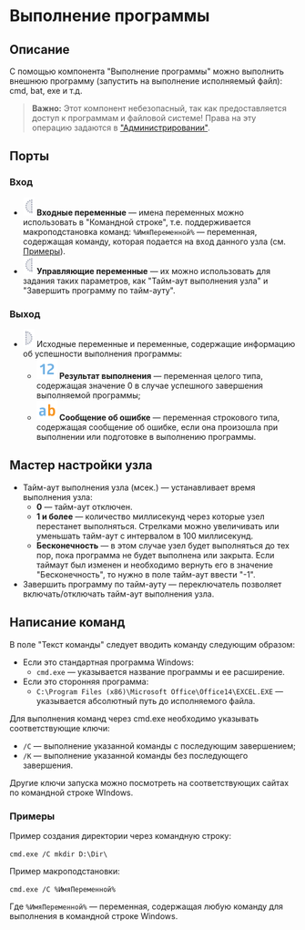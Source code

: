 # Выполнение программы

## Описание

С помощью компонента "Выполнение программы" можно выполнить внешнюю программу (запустить на выполнение исполняемый файл): cmd, bat, exe и т.д.

>**Важно:** Этот компонент небезопасный, так как предоставляется доступ к программам и файловой системе! Права на эту операцию задаются в ["Админиcтрировании"](../../admin/parameters.md).

## Порты

### Вход

* ![](../../images/icons/ports/optional_input_variable_inactive.svg) **Входные переменные** — имена переменных можно использовать в "Командной строке", т.е. поддерживается макроподстановка команд: `%ИмяПеременной%` — переменная, содержащая команду, которая подается на вход данного узла (см. [Примеры](#primery)).
* ![](../../images/icons/ports/optional_input_variable_inactive.svg) **Управляющие переменные** — их можно использовать для задания таких параметров, как "Тайм-аут выполнения узла" и "Завершить программу по тайм-ауту".

### Выход

* ![](../../images/icons/ports/optional_output_variable_inactive.svg) Исходные переменные и переменные, содержащие информацию об успешности выполнения программы:
  *  <span title="Целый"><img src="../../images/icons/datatype_18/datatype_default-02.svg"></span>  **Результат выполнения** — переменная целого типа, содержащая значение 0 в случае успешного завершения выполняемой программы;
  *  <span title="Строковый"><img src="../../images/icons/datatype_18/datatype_default-01.svg"></span> **Сообщение об ошибке** — переменная строкового типа, содержащая сообщение об ошибке, если она произошла при выполнении или подготовке в выполнению программы.

## Мастер настройки узла

* Тайм-аут выполнения узла (мсек.) — устанавливает время выполнения узла:
  * **0** — тайм-аут отключен.
  * **1 и более** — количество миллисекунд через которые узел перестанет выполняться. Стрелками можно увеличивать или уменьшать тайм-аут с интервалом в 100 миллисекунд.
  * **Бесконечность** — в этом случае узел будет выполняться до тех пор, пока программа не будет выполнена или закрыта. Если таймаут был изменен и необходимо вернуть его в значение "Бесконечность", то нужно в поле тайм-аут ввести "-1".
* Завершить программу по тайм-ауту — переключатель позволяет включать/отключать тайм-аут выполнения узла.

## Написание команд

В поле "Текст команды" следует вводить команду следующим образом:

* Если это стандартная программа Windows:
  * `cmd.exe` — указывается название программы и ее расширение.
* Если это сторонняя программа:
  * `C:\Program Files (x86)\Microsoft Office\Office14\EXCEL.EXE` — указывается абсолютный путь до исполняемого файла.

Для выполнения команд через cmd.exe необходимо указывать соответствующие ключи:

* `/C` — выполнение указанной команды с последующим завершением;
* `/K` — выполнение указанной команды без последующего завершения.

Другие ключи запуска можно посмотреть на соответствующих сайтах по командной строке WIndows.

### Примеры

Пример создания директории через командную строку:

`cmd.exe /C mkdir D:\Dir\`

Пример макроподстановки:

`cmd.exe /C %ИмяПеременной%`

Где `%ИмяПеременной%` — переменная, содержащая любую команду для выполнения в командной строке Windows.